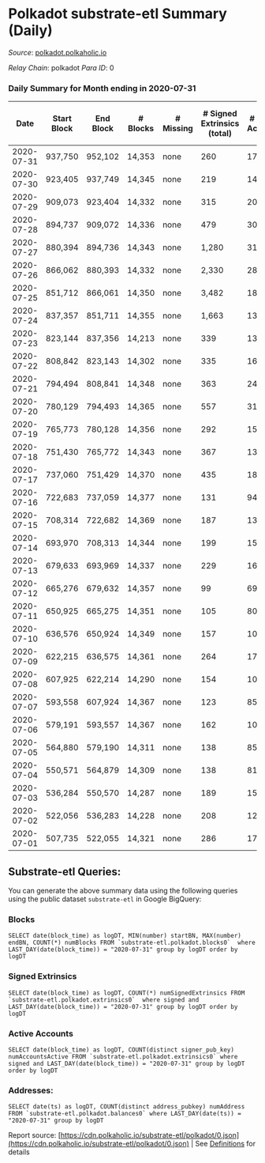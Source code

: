 # Polkadot substrate-etl Summary (Daily)

_Source_: [polkadot.polkaholic.io](https://polkadot.polkaholic.io)

*Relay Chain*: polkadot
*Para ID*: 0



### Daily Summary for Month ending in 2020-07-31


| Date | Start Block | End Block | # Blocks | # Missing | # Signed Extrinsics (total) | # Active Accounts | # Addresses with Balances | # Events | # Transfers | # XCM Transfers In | # XCM Transfers Out |
| ---- | ----------- | --------- | -------- | --------- | --------------------------- | ----------------- | ------------------------- | -------- | ----------- | ------------------ | ------------------- |
| 2020-07-31 | 937,750 | 952,102 | 14,353 | none  | 260 | 175 | 3,718 | 40,878 |   |   |   |
| 2020-07-30 | 923,405 | 937,749 | 14,345 | none  | 219 | 145 |  | 40,378 |   |   |   |
| 2020-07-29 | 909,073 | 923,404 | 14,332 | none  | 315 | 206 |  | 41,847 | 1 ($36,466,978.66) |   |   |
| 2020-07-28 | 894,737 | 909,072 | 14,336 | none  | 479 | 308 |  | 41,118 | 8 ($199,048,144.72) |   |   |
| 2020-07-27 | 880,394 | 894,736 | 14,343 | none  | 1,280 | 312 |  | 47,382 | 356 ($144,409,415.55) |   |   |
| 2020-07-26 | 866,062 | 880,393 | 14,332 | none  | 2,330 | 284 |  | 53,195 | 280 ($336,518,679.80) |   |   |
| 2020-07-25 | 851,712 | 866,061 | 14,350 | none  | 3,482 | 186 |  | 57,390 | 240 ($115,273,224.75) |   |   |
| 2020-07-24 | 837,357 | 851,711 | 14,355 | none  | 1,663 | 139 |  | 47,099 | 1 ($6,242.22) |   |   |
| 2020-07-23 | 823,144 | 837,356 | 14,213 | none  | 339 | 139 |  | 39,796 |   |   |   |
| 2020-07-22 | 808,842 | 823,143 | 14,302 | none  | 335 | 161 |  | 41,529 |   |   |   |
| 2020-07-21 | 794,494 | 808,841 | 14,348 | none  | 363 | 243 |  | 40,534 |   |   |   |
| 2020-07-20 | 780,129 | 794,493 | 14,365 | none  | 557 | 314 |  | 41,701 | 8 ($200,162.90) |   |   |
| 2020-07-19 | 765,773 | 780,128 | 14,356 | none  | 292 | 157 |  | 40,289 | 27 ($19,044.07) |   |   |
| 2020-07-18 | 751,430 | 765,772 | 14,343 | none  | 367 | 139 |  | 40,533 | 2 ($17,156.82) |   |   |
| 2020-07-17 | 737,060 | 751,429 | 14,370 | none  | 435 | 182 |  | 41,082 | 33 ($1,032,497.43) |   |   |
| 2020-07-16 | 722,683 | 737,059 | 14,377 | none  | 131 | 94 |  | 39,601 | 9 ($415,709.75) |   |   |
| 2020-07-15 | 708,314 | 722,682 | 14,369 | none  | 187 | 133 |  | 39,909 |   |   |   |
| 2020-07-14 | 693,970 | 708,313 | 14,344 | none  | 199 | 151 |  | 39,612 | 31 ($44.32) |   |   |
| 2020-07-13 | 679,633 | 693,969 | 14,337 | none  | 229 | 165 |  | 39,997 |   |   |   |
| 2020-07-12 | 665,276 | 679,632 | 14,357 | none  | 99 | 69 |  | 39,382 |   |   |   |
| 2020-07-11 | 650,925 | 665,275 | 14,351 | none  | 105 | 80 |  | 39,330 |   |   |   |
| 2020-07-10 | 636,576 | 650,924 | 14,349 | none  | 157 | 105 |  | 39,645 | 20 ($793,087,712.80) |   |   |
| 2020-07-09 | 622,215 | 636,575 | 14,361 | none  | 264 | 172 |  | 39,797 |   |   |   |
| 2020-07-08 | 607,925 | 622,214 | 14,290 | none  | 154 | 109 |  | 39,259 |   |   |   |
| 2020-07-07 | 593,558 | 607,924 | 14,367 | none  | 123 | 85 |  | 39,241 |   |   |   |
| 2020-07-06 | 579,191 | 593,557 | 14,367 | none  | 162 | 104 |  | 39,644 | 5 ($714,867,500.00) |   |   |
| 2020-07-05 | 564,880 | 579,190 | 14,311 | none  | 138 | 85 |  | 39,270 |   |   |   |
| 2020-07-04 | 550,571 | 564,879 | 14,309 | none  | 138 | 81 |  | 39,047 |   |   |   |
| 2020-07-03 | 536,284 | 550,570 | 14,287 | none  | 189 | 150 |  | 39,600 | 65 ($193,426,992.35) |   |   |
| 2020-07-02 | 522,056 | 536,283 | 14,228 | none  | 208 | 129 |  | 39,307 |   |   |   |
| 2020-07-01 | 507,735 | 522,055 | 14,321 | none  | 286 | 177 |  | 39,824 | 25 ($2,630.71) |   |   |

## Substrate-etl Queries:
You can generate the above summary data using the following queries using the public dataset `substrate-etl` in Google BigQuery:


### Blocks
```
SELECT date(block_time) as logDT, MIN(number) startBN, MAX(number) endBN, COUNT(*) numBlocks FROM `substrate-etl.polkadot.blocks0`  where LAST_DAY(date(block_time)) = "2020-07-31" group by logDT order by logDT
```


### Signed Extrinsics
```
SELECT date(block_time) as logDT, COUNT(*) numSignedExtrinsics FROM `substrate-etl.polkadot.extrinsics0`  where signed and LAST_DAY(date(block_time)) = "2020-07-31" group by logDT order by logDT
```


### Active Accounts
```
SELECT date(block_time) as logDT, COUNT(distinct signer_pub_key) numAccountsActive FROM `substrate-etl.polkadot.extrinsics0` where signed and LAST_DAY(date(block_time)) = "2020-07-31" group by logDT order by logDT
```


### Addresses:
```
SELECT date(ts) as logDT, COUNT(distinct address_pubkey) numAddress FROM `substrate-etl.polkadot.balances0` where LAST_DAY(date(ts)) = "2020-07-31" group by logDT
```



Report source: [https://cdn.polkaholic.io/substrate-etl/polkadot/0.json](https://cdn.polkaholic.io/substrate-etl/polkadot/0.json) | See [Definitions](/DEFINITIONS.md) for details
